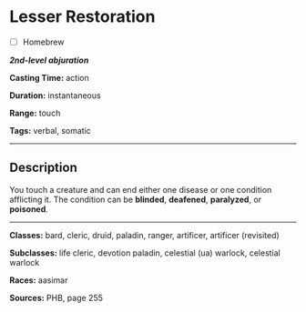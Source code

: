 # Lesser Restoration

- [ ] Homebrew

***2nd-level abjuration***

**Casting Time:** action

**Duration:** instantaneous

**Range:** touch

**Tags:** verbal, somatic

---

## Description
You touch a creature and can end either one disease or one condition afflicting it.
The condition can be **blinded**, **deafened**, **paralyzed**, or **poisoned**.

---

**Classes:** bard, cleric, druid, paladin, ranger, artificer, artificer (revisited)

**Subclasses:** life cleric, devotion paladin, celestial (ua) warlock, celestial warlock

**Races:** aasimar

**Sources:** PHB, page 255
